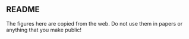 ## README

The figures here are copied from the web. Do not use them in papers or anything that you make public!